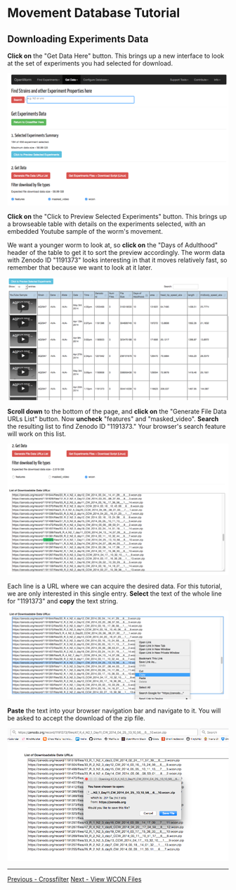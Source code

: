 # Movement Database Tutorial

## Downloading Experiments Data

**Click on** the "Get Data Here" button. This brings up a new
interface to look at the set of experiments you had selected for
download.

![Getting Data](screenshots/TutorialGetData.png)

**Click on** the "Click to Preview Selected Experiments" button. This
brings up a browseable table with details on the experiments
selected, with an embedded Youtube sample of the worm's movement.

We want a younger worm to look at, so **click on** the "Days of
Adulthood" header of the table to get it to sort the preview
accordingly. The worm data with Zenodo ID "1191373" looks interesting
in that it moves relatively fast, so remember that because we want to
look at it later.

![Data Preview](screenshots/TutorialFullPreview.png)

**Scroll down** to the bottom of the page, and **click on** the
"Generate File Data URLs List" button. Now **uncheck** "features" and
"masked_video".  **Search** the resulting list to find Zenodo ID
"1191373." Your browser's search feature will work on this list.

![Interesting Data](screenshots/TutorialInterestingExperiment.png)

Each line is a URL where we can acquire the desired data. For this
tutorial, we are only interested in this single entry. **Select** the
text of the whole line for "1191373" and **copy** the text string.

![Get URL](screenshots/TutorialGetURL.png)

**Paste** the text into your browser navigation bar and navigate to
it. You will be asked to accept the download of the zip file.

![Download WCON File](screenshots/TutorialSaveFile.png)

------

[Previous - Crossfilter](Tutorial-2.md)
[Next - View WCON Files](Tutorial-4.md)

